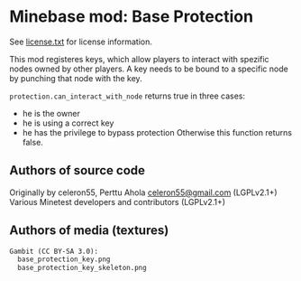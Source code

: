 Minebase mod: Base Protection
=============================
See [license.txt](./license.txt) for license information.

This mod registeres keys, which allow players to interact with spezific nodes 
owned by other players. A key needs to be bound to a specific node by punching 
that node with the key.

`protection.can_interact_with_node` returns true in three cases:
- he is the owner
- he is using a correct key
- he has the privilege to bypass protection
Otherwise this function returns false.

Authors of source code
----------------------
Originally by celeron55, Perttu Ahola <celeron55@gmail.com> (LGPLv2.1+)  
Various Minetest developers and contributors (LGPLv2.1+)

Authors of media (textures)
---------------------------
```txt
Gambit (CC BY-SA 3.0):
  base_protection_key.png
  base_protection_key_skeleton.png
```
